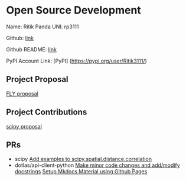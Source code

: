 # Open Source Development

Name: Ritik Panda
UNI: rp3111

Github: [link](https://github.com/Ritik3111)

Github README: [link](https://github.com/Ritik3111/Ritik3111/blob/main/README.md)

PyPI Account Link: [PyPI] (<https://pypi.org/user/Ritik3111/>)

## Project Proposal

[FLY proposal](../projects/python/Fly.md)

## Project Contributions

[scipy proposal](../projects/python/scipy.md)

## PRs

- scipy
[Add examples to scipy.spatial.distance.correlation](https://github.com/scipy/scipy/pull/18431)
- dotlas/api-client-python
[Make minor code changes and add/modify docstrings](https://github.com/dotlas/api-client-python/pull/5)
[Setup Mkdocs Material using Github Pages](https://github.com/dotlas/api-client-python/pull/10)
